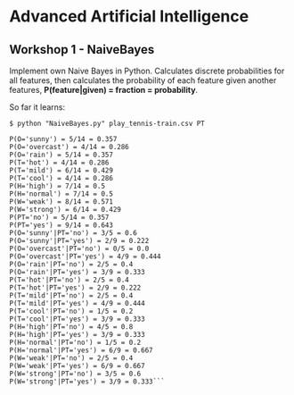 # Advanced Artificial Intelligence

## Workshop 1 - NaiveBayes

Implement own Naive Bayes in Python. Calculates discrete probabilities for all features, then calculates the probability of each feature given another features, **P(feature|given) = fraction = probability**.

So far it learns:

```$ python "NaiveBayes.py" play_tennis-train.csv PT```

```
P(O='sunny') = 5/14 = 0.357
P(O='overcast') = 4/14 = 0.286
P(O='rain') = 5/14 = 0.357
P(T='hot') = 4/14 = 0.286
P(T='mild') = 6/14 = 0.429
P(T='cool') = 4/14 = 0.286
P(H='high') = 7/14 = 0.5
P(H='normal') = 7/14 = 0.5
P(W='weak') = 8/14 = 0.571
P(W='strong') = 6/14 = 0.429
P(PT='no') = 5/14 = 0.357
P(PT='yes') = 9/14 = 0.643
P(O='sunny'|PT='no') = 3/5 = 0.6
P(O='sunny'|PT='yes') = 2/9 = 0.222
P(O='overcast'|PT='no') = 0/5 = 0.0
P(O='overcast'|PT='yes') = 4/9 = 0.444
P(O='rain'|PT='no') = 2/5 = 0.4
P(O='rain'|PT='yes') = 3/9 = 0.333
P(T='hot'|PT='no') = 2/5 = 0.4
P(T='hot'|PT='yes') = 2/9 = 0.222
P(T='mild'|PT='no') = 2/5 = 0.4
P(T='mild'|PT='yes') = 4/9 = 0.444
P(T='cool'|PT='no') = 1/5 = 0.2
P(T='cool'|PT='yes') = 3/9 = 0.333
P(H='high'|PT='no') = 4/5 = 0.8
P(H='high'|PT='yes') = 3/9 = 0.333
P(H='normal'|PT='no') = 1/5 = 0.2
P(H='normal'|PT='yes') = 6/9 = 0.667
P(W='weak'|PT='no') = 2/5 = 0.4
P(W='weak'|PT='yes') = 6/9 = 0.667
P(W='strong'|PT='no') = 3/5 = 0.6
P(W='strong'|PT='yes') = 3/9 = 0.333```